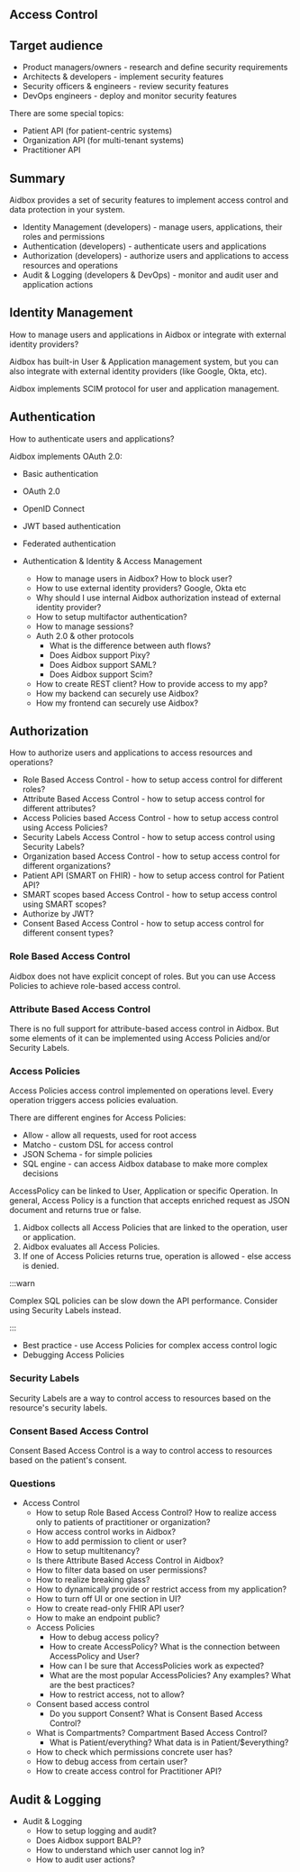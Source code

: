 ##  Access Control

## Target audience

* Product managers/owners - research and define security requirements
* Architects & developers - implement security features
* Security officers & engineers - review security features
* DevOps engineers - deploy and monitor security features

There are some special topics:

* Patient API (for patient-centric systems)
* Organization API (for multi-tenant systems)
* Practitioner API

## Summary

Aidbox provides a set of security features to implement access control
and data protection in your system.

* Identity Management (developers) - manage users, applications, their roles and permissions
* Authentication (developers) - authenticate users and applications
* Authorization (developers) - authorize users and applications to access resources and operations
* Audit & Logging (developers & DevOps) - monitor and audit user and application actions


## Identity Management

How to manage users and applications in Aidbox or integrate with external identity providers?

Aidbox has built-in User & Application management system, but you can also integrate with external identity providers (like Google, Okta, etc).

Aidbox implements SCIM protocol for user and application management.

## Authentication

How to authenticate users and applications? 

Aidbox implements OAuth 2.0:

* Basic authentication
* OAuth 2.0
* OpenID Connect
* JWT based authentication
* Federated authentication



* Authentication & Identity & Access Management
  * How to manage users in Aidbox? How to block user?
  * How to use external identity providers? Google, Okta etc
  * Why should I use internal Aidbox authorization instead of external identity provider? 
  * How to setup multifactor authentication?
  * How to manage sessions?
  * Auth 2.0 & other protocols
    * What is the difference between auth flows?
    * Does Aidbox support Pixy?
    * Does Aidbox support SAML?
    * Does Aidbox support Scim?
  * How to create REST client? How to provide access to my app?
  * How my backend can securely use Aidbox?
  * How my frontend can securely use Aidbox?

## Authorization

How to authorize users and applications to access resources and operations?

* Role Based Access Control - how to setup access control for different roles?
* Attribute Based Access Control - how to setup access control for different attributes?
* Access Policies based Access Control - how to setup access control using Access Policies?
* Security Labels Access Control - how to setup access control using Security Labels?
* Organization based Access Control - how to setup access control for different organizations?
* Patient API (SMART on FHIR) - how to setup access control for Patient API?
* SMART scopes based Access Control - how to setup access control using SMART scopes?
* Authorize by JWT?
* Consent Based Access Control - how to setup access control for different consent types?

### Role Based Access Control

Aidbox does not have explicit concept of roles. But you can use Access Policies to achieve role-based access control.

### Attribute Based Access Control

There is no full support for attribute-based access control in Aidbox. But some elements of it can be implemented using Access Policies and/or Security Labels.

### Access Policies

Access Policies access control implemented on operations level. Every operation triggers access policies evaluation.

There are different engines for Access Policies:

* Allow - allow all requests, used for root access
* Matcho - custom DSL for access control
* JSON Schema - for simple policies
* SQL engine - can access Aidbox database to make more complex decisions
 
AccessPolicy can be linked to User, Application or specific Operation. In general, Access Policy is a function that accepts enriched request as JSON document and returns true or false.

1. Aidbox collects all Access Policies that are linked to the operation, user or application.
2. Aidbox evaluates all Access Policies.
3. If one of Access Policies returns true, operation is allowed - else access is denied.


:::warn

Complex SQL policies can be slow down the API performance. Consider using Security Labels instead.

:::

* Best practice - use Access Policies for complex access control logic
* Debugging Access Policies


### Security Labels

Security Labels are a way to control access to resources based on the resource's security labels.

### Consent Based Access Control

Consent Based Access Control is a way to control access to resources based on the patient's consent.



### Questions
* Access Control
  * How to setup Role Based Access Control? How to realize access only to patients of practitioner or organization?
  * How access control works in Aidbox?
  * How to add permission to client or user? 
  * How to setup multitenancy?
  * Is there Attribute Based Access Control in Aidbox?
  * How to filter data based on user permissions?
  * How to realize breaking glass? 
  * How to dynamically provide or restrict access from my application?
  * How to turn off UI or one section in UI?
  * How to create read-only FHIR API user?
  * How to make an endpoint public?
  * Access Policies
    * How to debug access policy?
    * How to create AccessPolicy? What is the connection between AccessPolicy and User?
    * How can I be sure that AccessPolicies work as expected?
    * What are the most popular AccessPolicies? Any examples? What are the best practices?
    * How to restrict access, not to allow?
  * Consent based access control
    * Do you support Consent? What is Consent Based Access Control?
  * What is Compartments? Compartment Based Access Control?
    * What is Patient/everything? What data is in Patient/$everything?
  * How to check which permissions concrete user has?
  * How to debug access from certain user? 
  * How to create access control for Practitioner API?

## Audit & Logging

* Audit & Logging
  * How to setup logging and audit?
  * Does Aidbox support BALP?
  * How to understand which user cannot log in?
  * How to audit user actions?




